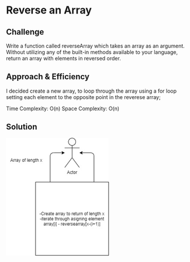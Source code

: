 # Reverse an Array

## Challenge

Write a function called reverseArray which takes an array as an argument. Without utilizing any of the built-in methods available to your language, return an array with elements in reversed order.

## Approach & Efficiency

I decided create a new array, to loop through the array using a for loop setting each element to the opposite point in the reverese array;

Time Complexity: O(n)
Space Complexity: O(n)

## Solution

![UML](https://github.com/JoelMWatson/data-structures-and-algorithms/blob/array-reverse/assets/array-reverse.jpg)
